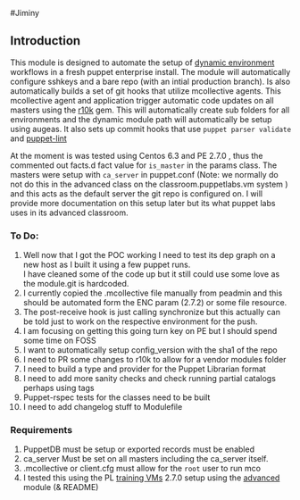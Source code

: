 #Jiminy

## Introduction
This module is designed to automate the setup of [dynamic environment](https://puppetlabs.com/blog/git-workflow-and-puppet-environments/) workflows in a fresh puppet enterprise install. The module will automatically configure sshkeys and a bare repo (with an intial production branch). Is also automatically builds a set of git hooks that utilize mcollective agents.
This mcollective agent and application trigger automatic code updates on all masters using the [r10k](https://github.com/adrienthebo/r10k) gem. This will automatically create
sub folders for all environments and the dynamic module path will automatically be setup using augeas. It also sets up commit hooks that use `puppet parser validate` and [puppet-lint](https://github.com/rodjek/puppet-lint)

At the moment is was tested using Centos 6.3 and PE 2.7.0 , thus the commented out facts.d fact value  for `is_master` in the params class.
The masters were setup with `ca_server` in puppet.conf (Note: we normally do not do this in the advanced class on the classroom.puppetlabs.vm system ) and this acts as the default server the git repo is configured on.
I will provide more documentation on this setup later but its what puppet labs uses in its advanced classroom.


### To Do:  
1. Well now that I got the POC working I need to test its dep graph on a new host as I built it using a few puppet runs.  
I have cleaned some of the code up but it still could use some love as the module.git is hardcoded.  
2. I currently copied the .mcollective file manually from peadmin and this should be automated form the ENC param (2.7.2) or some file resource.  
3. The post-receive hook is just calling synchronize but this actually can be told just to work on the respective environment for the push.  
4. I am focusing on getting this going turn key on PE but I should spend some time on FOSS  
5. I want to automatically setup config_version with the sha1 of the repo  
6. I need to PR some changes to r10k to allow for a vendor modules folder  
7. I need to build a type and provider for the Puppet Librarian format  
8. I need to add more sanity checks and check running partial catalogs perhaps using tags  
9. Puppet-rspec tests for the classes need to be built
10. I need to add changelog stuff to Modulefile

### Requirements  
1. PuppetDB must be setup or exported records must be enabled  
2. ca_server Must be set on all masters including the ca_server itself.  
3. .mcollective or client.cfg must allow for the `root` user to run mco  
4. I tested this using the PL [training VMs](http://downloads.puppetlabs.com/training/) 2.7.0 setup using the [advanced](http://forge.puppetlabs.com/zack/advanced) module (& README)  
